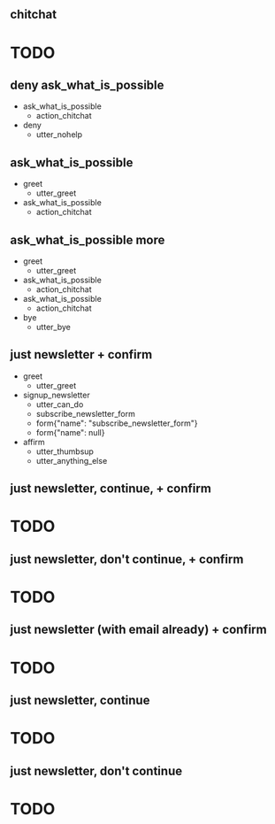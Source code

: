 ## chitchat
# TODO

## deny ask_what_is_possible
* ask_what_is_possible
    - action_chitchat
* deny
    - utter_nohelp

## ask_what_is_possible
* greet
    - utter_greet
* ask_what_is_possible
    - action_chitchat

## ask_what_is_possible more
* greet
    - utter_greet
* ask_what_is_possible
    - action_chitchat
* ask_what_is_possible
    - action_chitchat
* bye
    - utter_bye


## just newsletter + confirm
* greet
    - utter_greet
* signup_newsletter
    - utter_can_do
    - subscribe_newsletter_form
    - form{"name": "subscribe_newsletter_form"}
    - form{"name": null}
* affirm
    - utter_thumbsup
    - utter_anything_else

## just newsletter, continue, + confirm
# TODO

## just newsletter, don't continue, + confirm
# TODO


## just newsletter (with email already) + confirm
# TODO


## just newsletter, continue
# TODO


## just newsletter, don't continue
# TODO

